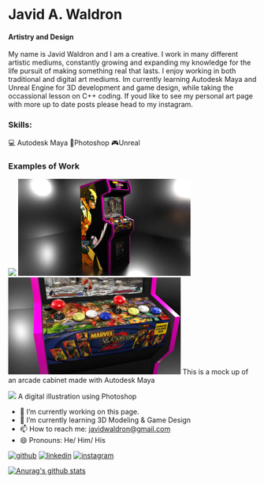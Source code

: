 # Javid A. Waldron
#### Artistry and Design

My name is Javid Waldron and I am a creative. I work in many different artistic mediums, constantly growing and expanding my knowledge for the life pursuit of making something real that lasts. I enjoy working in both traditional and digital art mediums. Im currently learning Autodesk Maya and Unreal Engine for 3D development and game design, while taking the occassional lesson on C++ coding. If youd like to see my personal art page with more up to date posts please head to my instagram.

### Skills: 
💻 Autodesk Maya 
🎨Photoshop
🎮Unreal

### Examples of Work
<img src="https://github.com/javidwaldron/javidwaldron/blob/main/brighter.gif" width="350" /> <img src="https://github.com/javidwaldron/javidwaldron/blob/main/matchcontrast1.png" width="350" /> <img src="https://github.com/javidwaldron/javidwaldron/blob/main/insta3.jpg" width="350" />
This is a mock up of an arcade cabinet made with Autodesk Maya

<img src="https://github.com/javidwaldron/javidwaldron/blob/main/test.gif" width="500" />
A digital illustration using Photoshop


- 🔭 I’m currently working on this page. 
- 🌱 I’m currently learning 3D Modeling & Game Design 
- 📫 How to reach me: javidwaldron@gmail.com 
- 😄 Pronouns: He/ Him/ His 


[<img src='https://cdn.jsdelivr.net/npm/simple-icons@3.0.1/icons/github.svg' alt='github' height='40'>](https://github.com/javidwaldron)  [<img src='https://cdn.jsdelivr.net/npm/simple-icons@3.0.1/icons/linkedin.svg' alt='linkedin' height='40'>](https://www.linkedin.com/in/Javid-waldron/)  [<img src='https://cdn.jsdelivr.net/npm/simple-icons@3.0.1/icons/instagram.svg' alt='instagram' height='40'>](https://www.instagram.com/indigocola/)  





[![Anurag's github stats](https://github-readme-stats.vercel.app/api?username=javidwaldron)](https://github.com/anurghazra/github-readme-stats)
